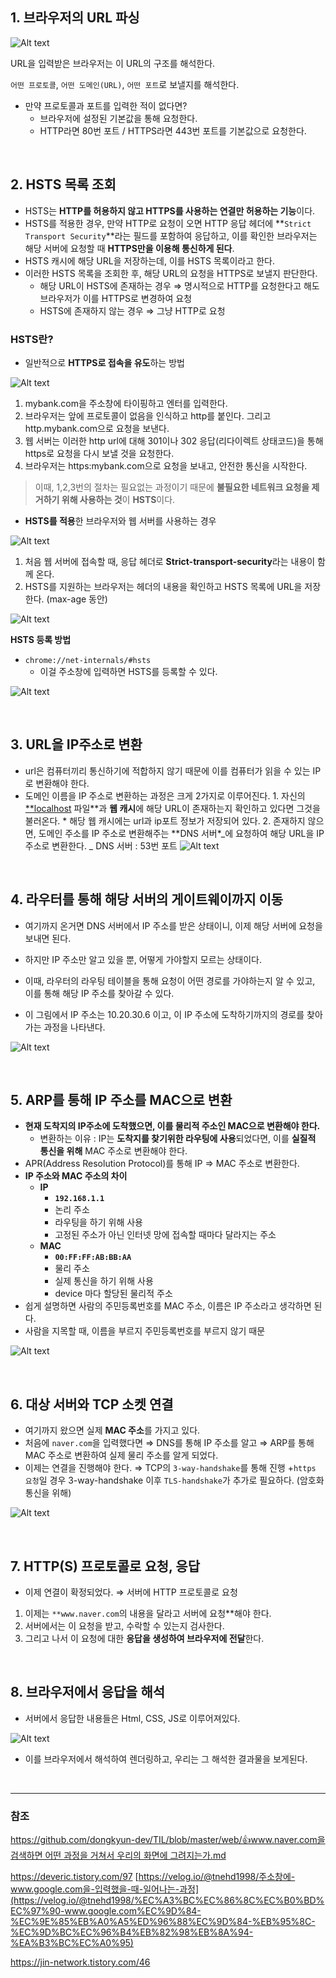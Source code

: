 ## 1. 브라우저의 URL 파싱

![Alt text](image.png)

URL을 입력받은 브라우저는 이 URL의 구조를 해석한다.

`어떤 프로토콜`, `어떤 도메인(URL)`, `어떤 포트`로 보낼지를 해석한다.

- 만약 프로토콜과 포트를 입력한 적이 없다면?
  - 브라우저에 설정된 기본값을 통해 요청한다.
  - HTTP라면 80번 포트 / HTTPS라면 443번 포트를 기본값으로 요청한다.

<br/>

## 2. HSTS 목록 조회

- HSTS는 **HTTP를 허용하지 않고 HTTPS를 사용하는 연결만 허용하는 기능**이다.
- HSTS를 적용한 경우, 만약 HTTP로 요청이 오면 HTTP 응답 헤더에 **`Strict Transport Security`**라는 필드를 포함하여 응답하고, 이를 확인한 브라우저는 해당 서버에 요청할 때 **HTTPS만을 이용해 통신하게 된다**.
- HSTS 캐시에 해당 URL을 저장하는데, 이를 HSTS 목록이라고 한다.
- 이러한 HSTS 목록을 조회한 후, 해당 URL의 요청을 HTTPS로 보낼지 판단한다.
  - 해당 URL이 HSTS에 존재하는 경우 ⇒ 명시적으로 HTTP를 요청한다고 해도 브라우저가 이를 HTTPS로 변경하여 요청
  - HSTS에 존재하지 않는 경우 ⇒ 그냥 HTTP로 요청

### HSTS란?

- 일반적으로 **HTTPS로 접속을 유도**하는 방법

![Alt text](image-1.png)

1. mybank.com을 주소창에 타이핑하고 엔터를 입력한다.
2. 브라우저는 앞에 프로토콜이 없음을 인식하고 http를 붙인다. 그리고 http.mybank.com으로 요청을 보낸다.
3. 웹 서버는 이러한 http url에 대해 301이나 302 응답(리다이렉트 상태코드)을 통해 https로 요청을 다시 보낼 것을 요청한다.
4. 브라우저는 https:mybank.com으로 요청을 보내고, 안전한 통신을 시작한다.

> 이때, 1,2,3번의 절차는 필요없는 과정이기 때문에 **불필요한 네트워크 요청을 제거하기 위해 사용하는 것**이 **HSTS**이다.

- **HSTS를 적용**한 브라우저와 웹 서버를 사용하는 경우

![Alt text](image-2.png)

1. 처음 웹 서버에 접속할 때, 응답 헤더로 **Strict-transport-security**라는 내용이 함께 온다.
2. HSTS를 지원하는 브라우저는 헤더의 내용을 확인하고 HSTS 목록에 URL을 저장한다. (max-age 동안)

![Alt text](image-3.png)

**HSTS 등록 방법**

- `chrome://net-internals/#hsts`
  - 이걸 주소창에 입력하면 HSTS를 등록할 수 있다.

![Alt text](image-4.png)

<br/>

## 3. URL을 IP주소로 변환

- url은 컴퓨터끼리 통신하기에 적합하지 않기 때문에 이를 컴퓨터가 읽을 수 있는 IP로 변환해야 한다.
- 도메인 이름을 IP 주소로 변환하는 과정은 크게 2가지로 이루어진다. 1. 자신의 [\*\*localhost](http://localhost) 파일**과 **웹 캐시**에 해당 URL이 존재하는지 확인하고 있다면 그것을 불러온다. \* 해당 웹 캐시에는 url과 ip포트 정보가 저장되어 있다. 2. 존재하지 않으면, 도메인 주소를 IP 주소로 변환해주는 **DNS 서버\*_에 요청하여 해당 URL을 IP 주소로 변환한다.
  _ DNS 서버 : 53번 포트
  ![Alt text](image-5.png)

<br/>

## 4. 라우터를 통해 해당 서버의 게이트웨이까지 이동

- 여기까지 온거면 DNS 서버에서 IP 주소를 받은 상태이니, 이제 해당 서버에 요청을 보내면 된다.
- 하지만 IP 주소만 알고 있을 뿐, 어떻게 가야할지 모르는 상태이다.

- 이때, 라우터의 라우팅 테이블을 통해 요청이 어떤 경로를 가야하는지 알 수 있고, 이를 통해 해당 IP 주소를 찾아갈 수 있다.
- 이 그림에서 IP 주소는 10.20.30.6 이고, 이 IP 주소에 도착하기까지의 경로를 찾아가는 과정을 나타낸다.

![Alt text](image-7.png)

<br/>

## 5. ARP를 통해 IP 주소를 MAC으로 변환

- **현재 도착지의 IP주소에 도착했으면, 이를 물리적 주소인 MAC으로 변환해야 한다.**
  - 변환하는 이유 : IP는 **도착지를 찾기위한 라우팅에 사용**되었다면, 이를 **실질적 통신을 위해** MAC 주소로 변환해야 한다.
- APR(Address Resolution Protocol)를 통해 IP ⇒ MAC 주소로 변환한다.
- **IP 주소와 MAC 주소의 차이**
  - **IP**
    - **`192.168.1.1`**
    - 논리 주소
    - 라우팅을 하기 위해 사용
    - 고정된 주소가 아닌 인터넷 망에 접속할 때마다 달라지는 주소
  - **MAC**
    - **`00:FF:FF:AB:BB:AA`**
    - 물리 주소
    - 실제 통신을 하기 위해 사용
    - device 마다 할당된 물리적 주소
- 쉽게 설명하면 사람의 주민등록번호를 MAC 주소, 이름은 IP 주소라고 생각하면 된다.
- 사람을 지목할 때, 이름을 부르지 주민등록번호를 부르지 않기 때문

![Alt text](image-10.png)

<br/>

## 6. 대상 서버와 TCP 소켓 연결

- 여기까지 왔으면 실제 **MAC 주소**를 가지고 있다.
- 처음에 `naver.com`을 입력했다면 ⇒ DNS를 통해 IP 주소를 알고 ⇒ ARP를 통해 MAC 주소로 변환하여 실제 물리 주소를 알게 되었다.
- 이제는 연결을 진행해야 한다. ⇒ TCP의 `3-way-handshake`를 통해 진행
  +`https 요청`일 경우 3-way-handshake 이후 `TLS-handshake`가 추가로 필요하다. (암호화 통신을 위해)

![Alt text](image-8.png)

<br/>

## 7. HTTP(S) 프로토콜로 요청, 응답

- 이제 연결이 확정되었다. ⇒ 서버에 HTTP 프로토콜로 요청

1. 이제는 `**www.naver.com`의 내용을 달라고 서버에 요청\*\*해야 한다.
2. 서버에서는 이 요청을 받고, 수락할 수 있는지 검사한다.
3. 그리고 나서 이 요청에 대한 **응답을 생성하여 브라우저에 전달**한다.

<br/>

## 8. 브라우저에서 응답을 해석

- 서버에서 응답한 내용들은 Html, CSS, JS로 이루어져있다.

![Alt text](image-9.png)

- 이를 브라우저에서 해석하여 렌더링하고, 우리는 그 해석한 결과물을 보게된다.

<br/>

---

### 참조

[https://github.com/dongkyun-dev/TIL/blob/master/web/👍www.naver.com을 검색하면 어떤 과정을 거쳐서 우리의 화면에 그려지는가.md](https://github.com/dongkyun-dev/TIL/blob/master/web/%F0%9F%91%8Dwww.naver.com%EC%9D%84%20%EA%B2%80%EC%83%89%ED%95%98%EB%A9%B4%20%EC%96%B4%EB%96%A4%20%EA%B3%BC%EC%A0%95%EC%9D%84%20%EA%B1%B0%EC%B3%90%EC%84%9C%20%EC%9A%B0%EB%A6%AC%EC%9D%98%20%ED%99%94%EB%A9%B4%EC%97%90%20%EA%B7%B8%EB%A0%A4%EC%A7%80%EB%8A%94%EA%B0%80.md)

https://deveric.tistory.com/97
[https://velog.io/@tnehd1998/주소창에-www.google.com을-입력했을-때-일어나는-과정](https://velog.io/@tnehd1998/%EC%A3%BC%EC%86%8C%EC%B0%BD%EC%97%90-www.google.com%EC%9D%84-%EC%9E%85%EB%A0%A5%ED%96%88%EC%9D%84-%EB%95%8C-%EC%9D%BC%EC%96%B4%EB%82%98%EB%8A%94-%EA%B3%BC%EC%A0%95)

https://jin-network.tistory.com/46
